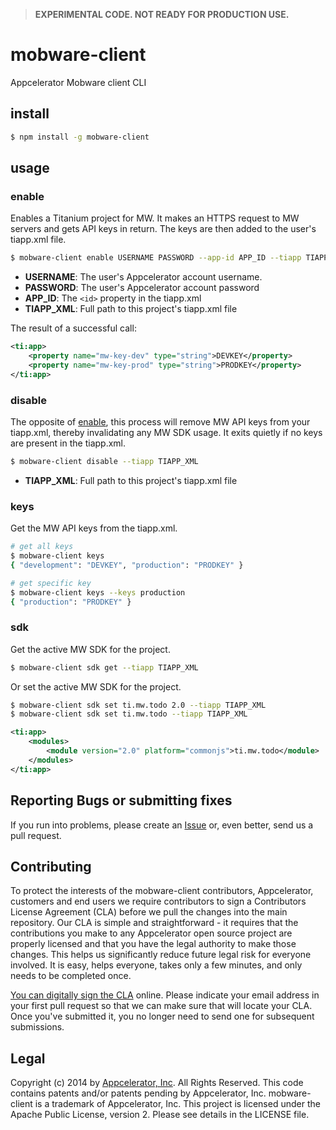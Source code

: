 > **EXPERIMENTAL CODE. NOT READY FOR PRODUCTION USE.**

# mobware-client

Appcelerator Mobware client CLI

## install

```bash
$ npm install -g mobware-client
```

## usage

### enable

Enables a Titanium project for MW. It makes an HTTPS request to MW servers and gets API keys in return.  The keys are then added to the user's tiapp.xml file.

```bash
$ mobware-client enable USERNAME PASSWORD --app-id APP_ID --tiapp TIAPP_XML
```

* **USERNAME**: The user's Appcelerator account username.
* **PASSWORD**: The user's Appcelerator account password
* **APP_ID**: The `<id>` property in the tiapp.xml
* **TIAPP_XML**: Full path to this project's tiapp.xml file

The result of a successful call:

```xml
<ti:app>
	<property name="mw-key-dev" type="string">DEVKEY</property>
	<property name="mw-key-prod" type="string">PRODKEY</property>
</ti:app>
```

### disable

The opposite of [enable][], this process will remove MW API keys from your tiapp.xml, thereby invalidating any MW SDK usage. It exits quietly if no keys are present in the tiapp.xml.

```bash
$ mobware-client disable --tiapp TIAPP_XML
```

* **TIAPP_XML**: Full path to this project's tiapp.xml file

### keys

Get the MW API keys from the tiapp.xml.

```bash
# get all keys
$ mobware-client keys
{ "development": "DEVKEY", "production": "PRODKEY" }

# get specific key
$ mobware-client keys --keys production
{ "production": "PRODKEY" }
```

### sdk

Get the active MW SDK for the project.

```bash
$ mobware-client sdk get --tiapp TIAPP_XML
```

Or set the active MW SDK for the project.

```bash
$ mobware-client sdk set ti.mw.todo 2.0 --tiapp TIAPP_XML
$ mobware-client sdk set ti.mw.todo --tiapp TIAPP_XML
```

```xml
<ti:app>
	<modules>
		<module version="2.0" platform="commonjs">ti.mw.todo</module>
	</modules>
</ti:app>
```

## Reporting Bugs or submitting fixes

If you run into problems, please create an [Issue](https://github.com/appcelerator/mobware-client/issues) or, even better, send us a pull request.

## Contributing

To protect the interests of the mobware-client contributors, Appcelerator, customers and end users we require contributors to sign a Contributors License Agreement (CLA) before we pull the changes into the main repository. Our CLA is simple and straightforward - it requires that the contributions you make to any Appcelerator open source project are properly licensed and that you have the legal authority to make those changes. This helps us significantly reduce future legal risk for everyone involved. It is easy, helps everyone, takes only a few minutes, and only needs to be completed once.

[You can digitally sign the CLA](http://bit.ly/app_cla) online. Please indicate your email address in your first pull request so that we can make sure that will locate your CLA.  Once you've submitted it, you no longer need to send one for subsequent submissions.

## Legal

Copyright (c) 2014 by [Appcelerator, Inc](http://www.appcelerator.com). All Rights Reserved.
This code contains patents and/or patents pending by Appcelerator, Inc.
mobware-client is a trademark of Appcelerator, Inc.
This project is licensed under the Apache Public License, version 2.  Please see details in the LICENSE file.


[enable]: #enable
